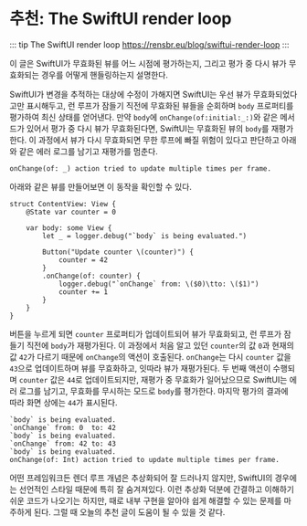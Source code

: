 # 추천: The SwiftUI render loop

::: tip The SwiftUI render loop
https://rensbr.eu/blog/swiftui-render-loop
:::

이 글은 SwiftUI가 무효화된 뷰를 어느 시점에 평가하는지, 그리고 평가 중 다시 뷰가 무효화되는
경우를 어떻게 핸들링하는지 설명한다.

SwiftUI가 변경을 추적하는 대상에 수정이 가해지면 SwiftUI는 우선 뷰가 무효화되었다고만
표시해두고, 런 루프가 잠들기 직전에 무효화된 뷰들을 순회하며 `body` 프로퍼티를 평가하여
최신 상태를 얻어낸다. 만약 `body`에 `onChange(of:initial:_:)`와 같은 메서드가 있어서
평가 중 다시 뷰가 무효화된다면, SwiftUI는 무효화된 뷰의 `body`를 재평가한다.
이 과정에서 뷰가 다시 무효화되면 무한 루프에 빠질 위험이 있다고 판단하고 아래와 같은
에러 로그를 남기고 재평가를 멈춘다.

```
onChange(of: _) action tried to update multiple times per frame.
```

아래와 같은 뷰를 만들어보면 이 동작을 확인할 수 있다.

```swift{8,12}
struct ContentView: View {
    @State var counter = 0

    var body: some View {
        let _ = logger.debug("`body` is being evaluated.")

        Button("Update counter \(counter)") {
            counter = 42
        }
        .onChange(of: counter) {
            logger.debug("`onChange` from: \($0)\tto: \($1)")
            counter += 1
        }
    }
}
```

버튼을 누르게 되면 `counter` 프로퍼티가
업데이트되어 뷰가 무효화되고, 런 루프가 잠들기 직전에 `body`가 재평가된다. 이 과정에서 처음 알고
있던 `counter`의 값 `0`과 현재의 값 `42`가 다르기 때문에 `onChange`의 액션이 호출된다.
`onChange`는 다시 `counter` 값을 `43`으로 업데이트하며 뷰를 무효화하고, 잇따라 뷰가 재평가된다.
두 번째 액션이 수행되며 `counter` 값은 `44`로 업데이트되지만, 재평가 중 무효화가 일어났으므로
SwiftUI는 에러 로그를 남기고, 무효화를 무시하는 모드로 `body`를 평가한다.
마지막 평가의 결과에 따라 화면 상에는 `44`가 표시된다.

```log
`body` is being evaluated.
`onChange` from: 0	to: 42
`body` is being evaluated.
`onChange` from: 42	to: 43
`body` is being evaluated.
onChange(of: Int) action tried to update multiple times per frame.
```

어떤 프레임워크든 렌더 루프 개념은 추상화되어 잘 드러나지 않지만, SwiftUI의 경우에는
선언적인 스타일 때문에 특히 잘 숨겨져있다. 이런 추상화 덕분에 간결하고 이해하기 쉬운 코드가
나오기는 하지만, 때로 내부 구현을 알아야 쉽게 해결할 수 있는 문제를 마주하게 된다.
그럴 때 오늘의 추천 글이 도움이 될 수 있을 것 같다.